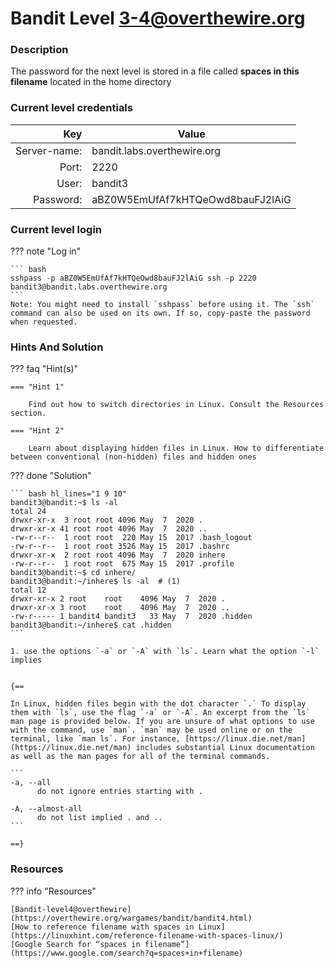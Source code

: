 # Bandit Level 3-4@overthewire.org

### Description
The password for the next level is stored in a file called **spaces in this filename** located in the home directory

### Current level credentials
Key                        | Value
-------------------------: |----------------------------------------
Server-name:               | bandit.labs.overthewire.org
Port:                      | 2220
User:                      | bandit3
Password:                  | aBZ0W5EmUfAf7kHTQeOwd8bauFJ2lAiG


### Current level login
??? note "Log in"

    ``` bash
    sshpass -p aBZ0W5EmUfAf7kHTQeOwd8bauFJ2lAiG ssh -p 2220 bandit3@bandit.labs.overthewire.org
    ```
    Note: You might need to install `sshpass` before using it. The `ssh` command can also be used on its own. If so, copy-paste the password when requested. 

### Hints And Solution


??? faq "Hint(s)"

    === "Hint 1"

        Find out how to switch directories in Linux. Consult the Resources section. 

    === "Hint 2"

        Learn about displaying hidden files in Linux. How to differentiate between conventional (non-hidden) files and hidden ones   




??? done "Solution"

    ``` bash hl_lines="1 9 10"
    bandit3@bandit:~$ ls -al
    total 24  
    drwxr-xr-x  3 root root 4096 May  7  2020 .  
    drwxr-xr-x 41 root root 4096 May  7  2020 ..  
    -rw-r--r--  1 root root  220 May 15  2017 .bash_logout  
    -rw-r--r--  1 root root 3526 May 15  2017 .bashrc  
    drwxr-xr-x  2 root root 4096 May  7  2020 inhere  
    -rw-r--r--  1 root root  675 May 15  2017 .profile  
    bandit3@bandit:~$ cd inhere/  
    bandit3@bandit:~/inhere$ ls -al  # (1)
    total 12  
    drwxr-xr-x 2 root    root    4096 May  7  2020 .  
    drwxr-xr-x 3 root    root    4096 May  7  2020 ..  
    -rw-r----- 1 bandit4 bandit3   33 May  7  2020 .hidden  
    bandit3@bandit:~/inhere$ cat .hidden  
    ```

    1. use the options `-a` or `-A` with `ls`. Learn what the option `-l` implies


    {==
    
    In Linux, hidden files begin with the dot character `.` To display them with `ls`, use the flag `-a` or `-A`. An excerpt from the `ls` man page is provided below. If you are unsure of what options to use with the command, use `man`. `man` may be used online or on the terminal, like `man ls`. For instance, [https://linux.die.net/man](https://linux.die.net/man) includes substantial Linux documentation as well as the man pages for all of the terminal commands. 

    ```
    -a, --all
          do not ignore entries starting with .

    -A, --almost-all
          do not list implied . and ..
    ```
    
    ==}







### Resources

??? info "Resources"

    [Bandit-level4@overthewire](https://overthewire.org/wargames/bandit/bandit4.html)   
    [How to reference filename with spaces in Linux](https://linuxhint.com/reference-filename-with-spaces-linux/)   
    [Google Search for “spaces in filename”](https://www.google.com/search?q=spaces+in+filename)    








 
